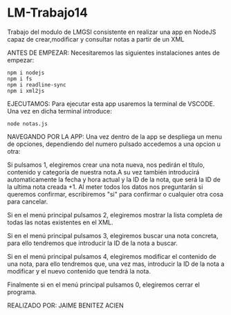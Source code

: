 # LM-Trabajo14

Trabajo del modulo de LMGSI consistente en realizar una app en NodeJS capaz de crear,modificar y consultar notas a partir de un XML

ANTES DE EMPEZAR:
Necesitaremos las  siguientes instalaciones antes de empezar:
```
npm i nodejs
npm i fs
npm i readline-sync
npm i xml2js
```

EJECUTAMOS:
Para ejecutar esta app usaremos la terminal de VSCODE. Una vez en dicha terminal introduce:
```
node notas.js
```
NAVEGANDO POR LA APP:
Una vez dentro de la app se despliega un menu de opciones, dependiendo del numero pulsado accedemos a una opcion u otra:

Si pulsamos 1, elegiremos crear una nota nueva, nos pedirán el título, contenido y categoría de nuestra nota.A su vez también introducirá automaticamente la fecha y hora actual y la ID de la nota, que será la ID de la ultima nota creada +1. Al meter todos los datos nos preguntarán si queremos confirmar, escribiremos "si" para confirmar o cualquier otra cosa para cancelar.

Si en el menú principal pulsamos 2, elegiremos mostrar la lista completa de todas las notas existentes en el XML.

Si en el menú principal pulsamos 3, elegiremos buscar una nota concreta, para ello tendremos que introducir la ID de la nota a buscar.

Si en el menú principal pulsamos 4, elegiremos modificar el contenido de una nota, para ello tendremos que, una vez mas, introducir la ID de la nota a modificar y el nuevo contenido que tendrá la nota.

Finalmente si en el menú principal pulsamos 0, elegiremos cerrar el programa.

REALIZADO POR: JAIME BENITEZ ACIEN
